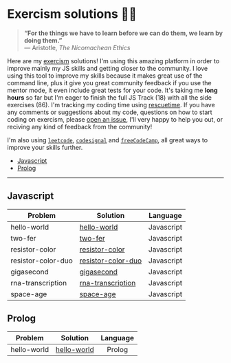 # Exercism solutions 👨‍💻 

> **“For the things we have to learn before we can do them, we learn by doing them.”** \
> ― Aristotle, _The Nicomachean Ethics_

Here are my [exercism](https://exercism.io/profiles/ofou) solutions! I'm using this amazing platform in order to improve mainly my JS skills and getting closer to the community. I love using this tool to improve my skills because it makes great use of the command line, plus it give you great community feedback if you use the mentor mode, it even include great tests for your code. It's taking me **long hours** so far but I'm eager to finish the full JS Track (18) with all the side exercises (86). I'm tracking my coding time using [rescuetime](https://www.rescuetime.com/rp/ofou/). If you have any comments or suggestions about my code, questions on how to start coding on exercism, please [open an issue](https://github.com/ofou/exercism/issues/new), I'll very happy to help you out, or reciving any kind of feedback from the community!

I'm also using [`leetcode`](https://github.com/ofou/leetcode), [`codesignal`](https://github.com/ofou/codesignal) and [`freeCodeCamp`](https://www.freecodecamp.org/ofou), all great ways to improve your skills further.

<!-- @import "[TOC]" {cmd="toc" depthFrom=2 depthTo=6 orderedList=false} -->

<!-- code_chunk_output -->

- [Javascript](#javascript)
- [Prolog](#prolog)

<!-- /code_chunk_output -->

-----------

## Javascript

| Problem            | Solution             |  Language  |
|--------------------|----------------------|:----------:|
| hello-world        | [hello-world]        | Javascript |
| two-fer            | [two-fer]            | Javascript |
| resistor-color     | [resistor-color]     | Javascript |
| resistor-color-duo | [resistor-color-duo] | Javascript |
| gigasecond         | [gigasecond]         | Javascript |
| rna-transcription  | [rna-transcription]  | Javascript |
| space-age          | [space-age]          | Javascript |

[hello-world]: /javascript/hello-world/hello-world.js
[two-fer]: /javascript/two-fer/two-fer.js
[resistor-color]: /javascript/resistor-color/resistor-color.js
[resistor-color-duo]: /javascript/resistor-color-duo/resistor-color-duo.js
[gigasecond]: /javascript/gigasecond/gigasecond.js
[rna-transcription]: /javascript/rna-transcription/rna-transcription.js
[space-age]: /javascript/space-age/space-age.js

## Prolog

| Problem     | Solution      | Language |
|-------------|---------------|:--------:|
| hello-world | [hello-world] |  Prolog  |

[hello-world]: /prolog/hello-world/hello_world.pl
